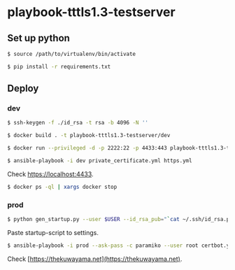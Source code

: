 # playbook-tttls1.3-testserver


## Set up python

```bash
$ source /path/to/virtualenv/bin/activate

$ pip install -r requirements.txt
```


## Deploy

### dev

```bash
$ ssh-keygen -f ./id_rsa -t rsa -b 4096 -N ''

$ docker build . -t playbook-tttls1.3-testserver/dev

$ docker run --privileged -d -p 2222:22 -p 4433:443 playbook-tttls1.3-testserver/dev /sbin/init

$ ansible-playbook -i dev private_certificate.yml https.yml
```

Check [https://localhost:4433](https://localhost:4433).

```bash
$ docker ps -ql | xargs docker stop
```


### prod

 ```bash
$ python gen_startup.py --user $USER --id_rsa_pub="`cat ~/.ssh/id_rsa.pub`" | pbcopy
```

Paste startup-script to settings.

```bash
$ ansible-playbook -i prod --ask-pass -c paramiko --user root certbot.yml https.yml
```

Check [https://thekuwayama.net](https://thekuwayama.net).
